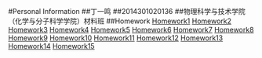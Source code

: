 #Personal Information
##丁一鸣
##2014301020136
##物理科学与技术学院（化学与分子科学学院）材料班
##Homework
  [Homework1]()
  [Homework2]()
[Homework3]()
[Homework4]()
[Homework5]()
[Homework6]()
[Homework7]()
[Homework8]()
[Homework9]()
[Homework10]()
[Homework11]()
[Homework12]()
[Homework13]()
[Homework14]()
[Homework15]()
